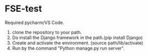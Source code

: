 # FSE-test


Required pycharm/VS Code.


1. clone the repository to your path.
2. Do install the Django framework in the path.(pip install Django)
3. Create and activate the environment. (source path/lib/activate)
4. Run by the command "Python manage.py run server".

